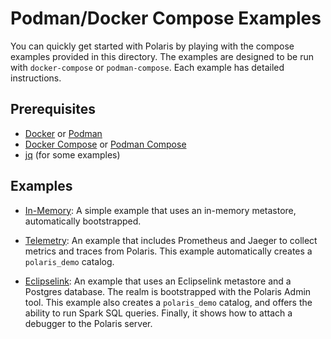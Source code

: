 # Podman/Docker Compose Examples

You can quickly get started with Polaris by playing with the compose examples provided in this
directory. The examples are designed to be run with `docker-compose` or `podman-compose`. Each
example has detailed instructions.

## Prerequisites

- [Docker](https://docs.docker.com/get-docker/) or [Podman](https://podman.io/docs/installation)
- [Docker Compose](https://docs.docker.com/compose/install/) 
  or [Podman Compose](https://docs.podman.io/en/v5.1.1/markdown/podman-compose.1.html)
- [jq](https://stedolan.github.io/jq/download/) (for some examples)

## Examples

- [In-Memory](./in-memory): A simple example that uses an in-memory metastore, automatically
  bootstrapped.

- [Telemetry](./telemetry): An example that includes Prometheus and Jaeger to collect metrics and
  traces from Polaris. This example automatically creates a `polaris_demo` catalog.

- [Eclipselink](./elipselink): An example that uses an Eclipselink metastore and a Postgres
  database. The realm is bootstrapped with the Polaris Admin tool. This example also creates a
  `polaris_demo` catalog, and offers the ability to run Spark SQL queries. Finally, it shows how to
  attach a debugger to the Polaris server.
